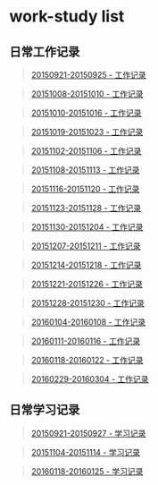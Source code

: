 # work-study list

## 日常工作记录

> [20150921-20150925 - 工作记录](https://github.com/daodaoliang/work-list/blob/master/work-list/2015-09-21.md)

> [20151008-20151010 - 工作记录](https://github.com/daodaoliang/work-list/blob/master/work-list/2015-10-10.md)

> [20151010-20151016 - 工作记录](https://github.com/daodaoliang/work-list/blob/master/work-list/2015-10-16.md)

> [20151019-20151023 - 工作记录](https://github.com/daodaoliang/work-list/blob/master/work-list/2015-10-19.md)

> [20151102-20151106 - 工作记录](https://github.com/daodaoliang/work-list/blob/master/work-list/2015-11-02.md)

> [20151108-20151113 - 工作记录](https://github.com/daodaoliang/work-list/blob/master/work-list/2015-11-10.md)

> [20151116-20151120 - 工作记录](https://github.com/daodaoliang/work-list/blob/master/work-list/2015-11-16.md)

> [20151123-20151128 - 工作记录](https://github.com/daodaoliang/work-list/blob/master/work-list/2015-11-23.md)

> [20151130-20151204 - 工作记录](https://github.com/daodaoliang/work-list/blob/master/work-list/2015-11-30.md)

> [20151207-20151211 - 工作记录](https://github.com/daodaoliang/work-list/blob/master/work-list/2015-12-07.md)

> [20151214-20151218 - 工作记录](https://github.com/daodaoliang/work-list/blob/master/work-list/2015-12-14.md)

> [20151221-20151226 - 工作记录](https://github.com/daodaoliang/work-list/blob/master/work-list/2015-12-21.md)

> [20151228-20151230 - 工作记录](https://github.com/daodaoliang/work-list/blob/master/work-list/2015-12-28.md)

> [20160104-20160108 - 工作记录](https://github.com/daodaoliang/work-list/blob/master/work-list/2016-01-04.md)

> [20160111-20160116 - 工作记录](https://github.com/daodaoliang/work-list/blob/master/work-list/2016-01-11.md)

> [20160118-20160122 - 工作记录](https://github.com/daodaoliang/work-list/blob/master/work-list/2016-01-18.md)

> [20160229-20160304 - 工作记录](https://github.com/daodaoliang/work-list/blob/master/work-list/2016-02-29.md)

## 日常学习记录

> [20150921-20150927 - 学习记录](https://github.com/daodaoliang/work-list/blob/master/study-list/2015-09-24.md)

> [20151104-20151114 - 学习记录](https://github.com/daodaoliang/work-list/blob/master/study-list/2015-11-04.md)

> [20160118-20160125 - 学习记录](https://github.com/daodaoliang/work-list/blob/master/study-list/2016-01-19.md)
